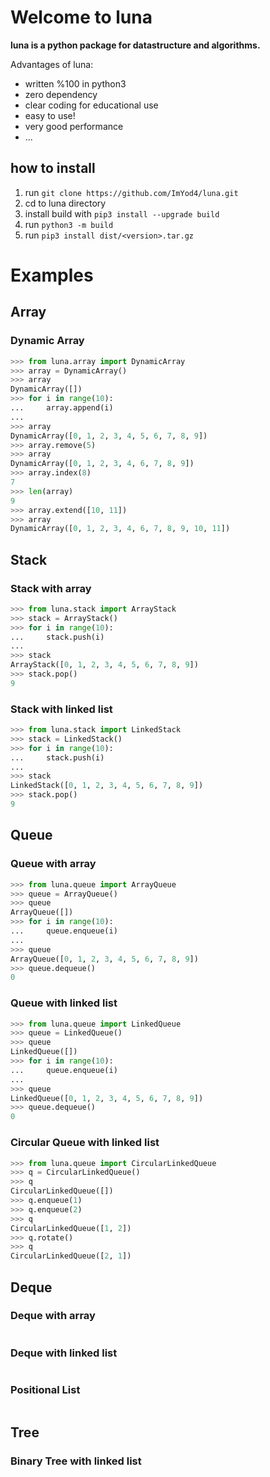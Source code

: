 # Welcome to luna

**luna is a python package for datastructure and algorithms.**

Advantages of luna:
- written %100 in python3
- zero dependency
- clear coding for educational use
- easy to use!
- very good performance
- ...

## how to install

1. run `git clone https://github.com/ImYod4/luna.git`
2. cd to luna directory
3. install build with `pip3 install --upgrade build`
4. run `python3 -m build`
5. run `pip3 install dist/<version>.tar.gz`

# Examples
## Array
### Dynamic Array
```python
>>> from luna.array import DynamicArray
>>> array = DynamicArray()
>>> array
DynamicArray([])
>>> for i in range(10):
...     array.append(i)
... 
>>> array
DynamicArray([0, 1, 2, 3, 4, 5, 6, 7, 8, 9])
>>> array.remove(5)
>>> array
DynamicArray([0, 1, 2, 3, 4, 6, 7, 8, 9])
>>> array.index(8)
7
>>> len(array)
9
>>> array.extend([10, 11])
>>> array
DynamicArray([0, 1, 2, 3, 4, 6, 7, 8, 9, 10, 11])
```
## Stack
### Stack with array
```python
>>> from luna.stack import ArrayStack
>>> stack = ArrayStack()
>>> for i in range(10):
...     stack.push(i)
... 
>>> stack
ArrayStack([0, 1, 2, 3, 4, 5, 6, 7, 8, 9])
>>> stack.pop()
9
```
### Stack with linked list
```python
>>> from luna.stack import LinkedStack
>>> stack = LinkedStack()
>>> for i in range(10):
...     stack.push(i)
... 
>>> stack
LinkedStack([0, 1, 2, 3, 4, 5, 6, 7, 8, 9])
>>> stack.pop()
9
```
## Queue
### Queue with array
```python
>>> from luna.queue import ArrayQueue
>>> queue = ArrayQueue()
>>> queue
ArrayQueue([])
>>> for i in range(10):
...     queue.enqueue(i)
... 
>>> queue
ArrayQueue([0, 1, 2, 3, 4, 5, 6, 7, 8, 9])
>>> queue.dequeue()
0
```
### Queue with linked list
```python
>>> from luna.queue import LinkedQueue
>>> queue = LinkedQueue()
>>> queue
LinkedQueue([])
>>> for i in range(10):
...     queue.enqueue(i)
... 
>>> queue
LinkedQueue([0, 1, 2, 3, 4, 5, 6, 7, 8, 9])
>>> queue.dequeue()
0
```
### Circular Queue with linked list
```python
>>> from luna.queue import CircularLinkedQueue
>>> q = CircularLinkedQueue()
>>> q
CircularLinkedQueue([])
>>> q.enqueue(1)
>>> q.enqueue(2)
>>> q
CircularLinkedQueue([1, 2])
>>> q.rotate()
>>> q
CircularLinkedQueue([2, 1])
```
## Deque
### Deque with array
```python
```
### Deque with linked list
```python
```
### Positional List
```python
```
## Tree
### Binary Tree with linked list
```python
```
